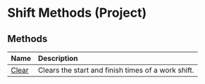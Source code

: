 
# Shift Methods (Project)

## Methods



|**Name**|**Description**|
|:-----|:-----|
|[Clear](89243732-8c83-ba1e-01ff-fdbfa4d4c4d2.md)|Clears the start and finish times of a work shift.|
